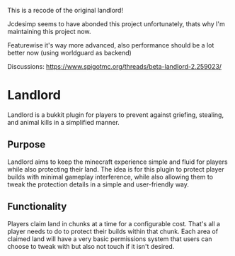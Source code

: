 This is a recode of the original landlord!

Jcdesimp seems to have abonded this project unfortunately, thats why I'm maintaining this project now.

Featurewise it's way more advanced, also performance should be a lot better now (using worldguard as backend)

Discussions: https://www.spigotmc.org/threads/beta-landlord-2.259023/


Landlord
========

Landlord is a bukkit plugin for players to prevent against griefing, stealing, and animal kills in a simplified manner.

Purpose
---------
Landlord aims to keep the minecraft experience simple and fluid for players while also protecting their land. The idea is for this plugin to protect player builds with minimal gameplay interference, while also allowing them to tweak the protection details in a simple and user-friendly way.

Functionality
---------------
Players claim land in chunks at a time for a configurable cost. That's all a player needs to do to protect their builds within that chunk. Each area of claimed land will have a very basic permissions system that users can choose to tweak with but also not touch if it isn't desired.


